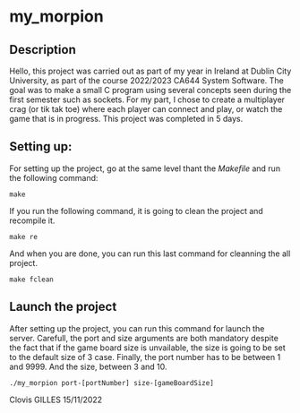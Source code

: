# my_morpion
## Description
Hello, this project was carried out as part of my year in Ireland at Dublin City University, as part of the course 2022/2023 CA644 System Software. The goal was to make a small C program using several concepts seen during the first semester such as sockets.
For my part, I chose to create a multiplayer crag (or tik tak toe) where each player can connect and play, or watch the game that is in progress.
This project was completed in 5 days.

## Setting up:
For setting up the project, go at the same level thant the *Makefile* and run the following command:
```
make
```
If you run the following command, it is going to clean the project and recompile it.
```
make re
```
And when you are done, you can run this last command for cleanning the all project.
```
make fclean
```

## Launch the project
After setting up the project, you can run this command for launch the server. Carefull, the port and size arguments are both mandatory despite the fact that if the game board size is unvailable, the size is going to be set to the default size of 3 case.
Finally, the port number has to be between 1 and 9999. And the size, between 3 and 10.
```
./my_morpion port-[portNumber] size-[gameBoardSize]
```


Clovis GILLES 15/11/2022